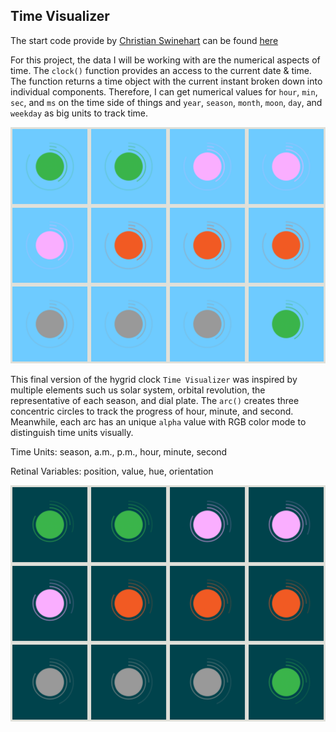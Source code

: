 ## Time Visualizer

The start code provide by [Christian Swinehart](http://samizdat.co/) can be found [here](https://dvia.samizdat.co/2019/right-twice-a-day/)

For this project, the data I will be working with are the numerical aspects of time. The `clock()` function provides an access to the current date & time. The function returns a time object with the current instant broken down into individual components. Therefore, I can get numerical values for `hour`, `min`, `sec`, and `ms` on the time side of things and `year`, `season`, `month`, `moon`, `day`, and `weekday` as big units to track time.

![illustrative images](./season-dial-daytime.png)

This final version of the hygrid clock `Time Visualizer` was inspired by multiple elements such us solar system, orbital revolution, the representative of each season, and dial plate. The `arc()` creates three concentric circles to track the progress of hour, minute, and second. Meanwhile, each arc has an unique `alpha` value with RGB color mode to distinguish time units visually.

Time Units: season, a.m., p.m., hour, minute, second

Retinal Variables: position, value, hue, orientation

![illustrative images](./season-dial-nighttime.png)
